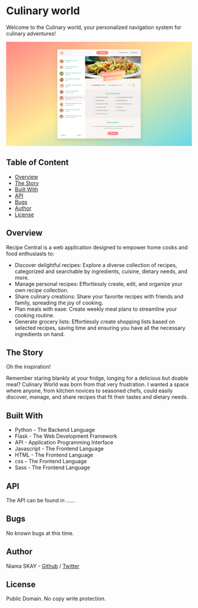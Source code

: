 # Culinary world
Welcome to the Culinary world, your personalized navigation system for culinary adventures!


![Alt text](Culinaryworld0.png)

## Table of Content
* [Overview](#Overview)
* [The Story](#The-Story)
* [Built With](#Built-With)
* [API](#API)
* [Bugs](#Bugs)
* [Author](#Author)
* [License](#License)
  
## Overview
Recipe Central is a web application designed to empower home cooks and food enthusiasts to:

- Discover delightful recipes: Explore a diverse collection of recipes, categorized and searchable by ingredients, cuisine, dietary needs, and more.
- Manage personal recipes: Effortlessly create, edit, and organize your own recipe collection.
- Share culinary creations: Share your favorite recipes with friends and family, spreading the joy of cooking.
- Plan meals with ease: Create weekly meal plans to streamline your cooking routine.
- Generate grocery lists: Effortlessly create shopping lists based on selected recipes, saving time and ensuring you have all the necessary ingredients on hand.

## The Story
Oh the inspiration!

Remember staring blankly at your fridge, longing for a delicious but doable meal? Culinary World was born from that very frustration. I wanted a space where anyone, from kitchen novices to seasoned chefs, could easily discover, manage, and share recipes that fit their tastes and dietary needs.

## Built With
- Python - The Backend Language
- Flask - The Web Development Framework
- API - Application Programming Interface
- Javascript - The Frontend Language
- HTML  - The Frontend Language
- css - The Frontend Language
- Sass - The Frontend Language

## API
The API can be found in ......
 
## Bugs
No known bugs at this time. 

## Author
Niama SKAY - [Github](https://github.com/Niamask) / [Twitter](https://twitter.com/NiamaSky)

## License
Public Domain. No copy write protection. 
